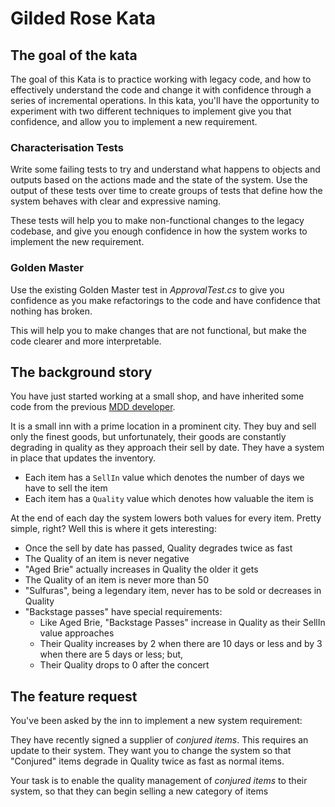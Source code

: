 # Gilded Rose Kata

## The goal of the kata

The goal of this Kata is to practice working with legacy code, 
and how to effectively understand the code and change it with confidence through a 
series of incremental operations. In this kata, you'll have the opportunity to experiment 
with two different techniques to implement give you that confidence, and allow you to implement a new requirement.

### Characterisation Tests

Write some failing tests to try and understand what happens to objects and outputs 
based on the actions made and the state of the system. Use the output of these tests 
over time to create groups of tests that define how the system behaves with clear and expressive naming.

These tests will help you to make non-functional changes to the legacy codebase, 
and give you enough confidence in how the system works to implement the new requirement.

### Golden Master

Use the existing Golden Master test in _ApprovalTest.cs_ to give you confidence as you make refactorings 
to the code and have confidence that nothing has broken.

This will help you to make changes that are not functional, but make the code clearer and more interpretable.

## The background story

You have just started working at a small shop, and have inherited some code from the previous 
[MDD developer](https://refuctoring.wordpress.com/2011/01/13/the-mortgage-driven-development-manifesto/).

It is a small inn with a prime location in a prominent city. They buy and sell only the finest goods, 
but unfortunately, their goods are constantly degrading in quality as they approach their sell by date. 
They have a system in place that updates the inventory.

- Each item has a `SellIn` value which denotes the number of days we have to sell the item
- Each item has a `Quality` value which denotes how valuable the item is

At the end of each day the system lowers both values for every item. 
Pretty simple, right? Well this is where it gets interesting:

- Once the sell by date has passed, Quality degrades twice as fast
- The Quality of an item is never negative
- "Aged Brie" actually increases in Quality the older it gets
- The Quality of an item is never more than 50
- "Sulfuras", being a legendary item, never has to be sold or decreases in Quality
- "Backstage passes" have special requirements:
  - Like Aged Brie, "Backstage Passes" increase in Quality as their SellIn value approaches
  - Their Quality increases by 2 when there are 10 days or less and by 3 when there are 5 days or less; but,
  - Their Quality drops to 0 after the concert

## The feature request

You've been asked by the inn to implement a new system requirement:

They have recently signed a supplier of *conjured items*. This requires an update to their system. 
They want you to change the system so that "Conjured" items degrade in Quality twice as fast as normal items.

Your task is to enable the quality management of *conjured items* to their system, 
so that they can begin selling a new category of items
